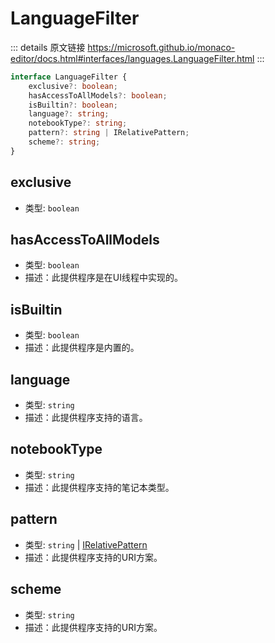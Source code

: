 # LanguageFilter
        
::: details 原文链接
https://microsoft.github.io/monaco-editor/docs.html#interfaces/languages.LanguageFilter.html
:::

```ts
interface LanguageFilter {
    exclusive?: boolean;
    hasAccessToAllModels?: boolean;
    isBuiltin?: boolean;
    language?: string;
    notebookType?: string;
    pattern?: string | IRelativePattern;
    scheme?: string;
}
```

## exclusive
- 类型: `boolean`
## hasAccessToAllModels
- 类型: `boolean`
- 描述：此提供程序是在UI线程中实现的。
## isBuiltin
- 类型: `boolean`
- 描述：此提供程序是内置的。
## language
- 类型: `string`
- 描述：此提供程序支持的语言。
## notebookType
- 类型: `string`
- 描述：此提供程序支持的笔记本类型。
## pattern
- 类型: `string` | [IRelativePattern](/api/languages/IRelativePattern.md)
- 描述：此提供程序支持的URI方案。
## scheme
- 类型: `string`
- 描述：此提供程序支持的URI方案。